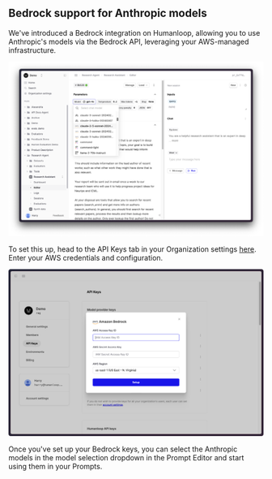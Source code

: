## Bedrock support for Anthropic models

We've introduced a Bedrock integration on Humanloop, allowing you to use Anthropic's models via the Bedrock API, leveraging your AWS-managed infrastructure.

![AWS Bedrock Claude models in model selection dropdown in a Prompt Editor on Humanloop](../assets/images/changelogs/bedrock-editor.png)

To set this up, head to the API Keys tab in your Organization settings [here](https://app.humanloop.com/account/api-keys). Enter your AWS credentials and configuration.

![Bedrock keys dialog in Humanloop app](../assets/images/changelogs/bedrock-keys.png)

Once you've set up your Bedrock keys, you can select the Anthropic models in the model selection dropdown in the Prompt Editor and start using them in your Prompts.
